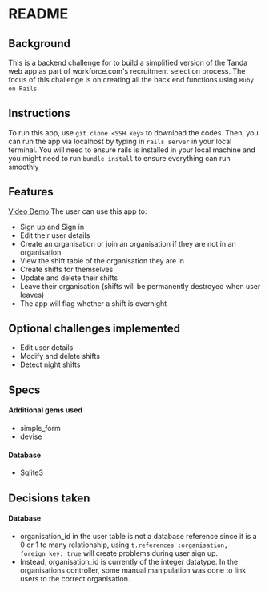 # README

## Background
This is a backend challenge for to build a simplified version of the Tanda web app as part of workforce.com's recruitment selection process. The focus of this challenge is on creating all the back end functions using `Ruby on Rails`.

## Instructions
To run this app, use `git clone <SSH key>` to download the codes. Then, you can run the app via localhost by typing in `rails server` in your local terminal.
You will need to ensure rails is installed in your local machine and you might need to run `bundle install` to ensure everything can run smoothly

## Features
[Video Demo](https://youtu.be/H666GptQsKA)
The user can use this app to:
- Sign up and Sign in
- Edit their user details
- Create an organisation or join an organisation if they are not in an organisation
- View the shift table of the organisation they are in
- Create shifts for themselves
- Update and delete their shifts
- Leave their organisation (shifts will be permanently destroyed when user leaves)
- The app will flag whether a shift is overnight

## Optional challenges implemented
- Edit user details
- Modify and delete shifts
- Detect night shifts

## Specs
#### Additional gems used
- simple_form
- devise
#### Database
- Sqlite3

## Decisions taken
#### Database
- organisation_id in the user table is not a database reference since it is a 0 or 1 to many relationship, using `t.references :organisation, foreign_key: true` will create problems during user sign up.
- Instead, organisation_id is currently of the integer datatype. In the organisations controller, some manual manipulation was done to link users to the correct organisation.

